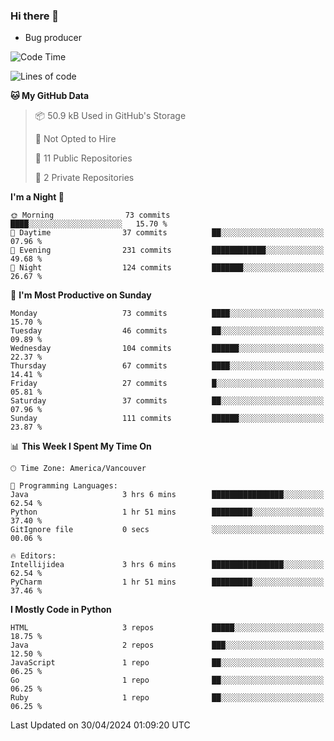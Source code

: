 ### Hi there 👋
* Bug producer


<!--START_SECTION:waka-->
![Code Time](http://img.shields.io/badge/Code%20Time-1%2C255%20hrs%2015%20mins-blue)

![Lines of code](https://img.shields.io/badge/From%20Hello%20World%20I%27ve%20Written-163.3%20thousand%20lines%20of%20code-blue)

**🐱 My GitHub Data** 

> 📦 50.9 kB Used in GitHub's Storage 
 > 
> 🚫 Not Opted to Hire
 > 
> 📜 11 Public Repositories 
 > 
> 🔑 2 Private Repositories 
 > 
**I'm a Night 🦉** 

```text
🌞 Morning                73 commits          ████░░░░░░░░░░░░░░░░░░░░░   15.70 % 
🌆 Daytime                37 commits          ██░░░░░░░░░░░░░░░░░░░░░░░   07.96 % 
🌃 Evening                231 commits         ████████████░░░░░░░░░░░░░   49.68 % 
🌙 Night                  124 commits         ███████░░░░░░░░░░░░░░░░░░   26.67 % 
```
📅 **I'm Most Productive on Sunday** 

```text
Monday                   73 commits          ████░░░░░░░░░░░░░░░░░░░░░   15.70 % 
Tuesday                  46 commits          ██░░░░░░░░░░░░░░░░░░░░░░░   09.89 % 
Wednesday                104 commits         ██████░░░░░░░░░░░░░░░░░░░   22.37 % 
Thursday                 67 commits          ████░░░░░░░░░░░░░░░░░░░░░   14.41 % 
Friday                   27 commits          █░░░░░░░░░░░░░░░░░░░░░░░░   05.81 % 
Saturday                 37 commits          ██░░░░░░░░░░░░░░░░░░░░░░░   07.96 % 
Sunday                   111 commits         ██████░░░░░░░░░░░░░░░░░░░   23.87 % 
```


📊 **This Week I Spent My Time On** 

```text
🕑︎ Time Zone: America/Vancouver

💬 Programming Languages: 
Java                     3 hrs 6 mins        ████████████████░░░░░░░░░   62.54 % 
Python                   1 hr 51 mins        █████████░░░░░░░░░░░░░░░░   37.40 % 
GitIgnore file           0 secs              ░░░░░░░░░░░░░░░░░░░░░░░░░   00.06 % 

🔥 Editors: 
Intellijidea             3 hrs 6 mins        ████████████████░░░░░░░░░   62.54 % 
PyCharm                  1 hr 51 mins        █████████░░░░░░░░░░░░░░░░   37.46 % 
```

**I Mostly Code in Python** 

```text
HTML                     3 repos             █████░░░░░░░░░░░░░░░░░░░░   18.75 % 
Java                     2 repos             ███░░░░░░░░░░░░░░░░░░░░░░   12.50 % 
JavaScript               1 repo              ██░░░░░░░░░░░░░░░░░░░░░░░   06.25 % 
Go                       1 repo              ██░░░░░░░░░░░░░░░░░░░░░░░   06.25 % 
Ruby                     1 repo              ██░░░░░░░░░░░░░░░░░░░░░░░   06.25 % 
```




 Last Updated on 30/04/2024 01:09:20 UTC
<!--END_SECTION:waka-->
